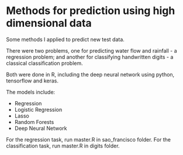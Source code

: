 # Methods for prediction using high dimensional data

Some methods I applied to predict new test data.

There were two problems, one for predicting water flow and rainfall - a regression problem;
and another for classifying handwritten digits - a classical classification problem.

Both were done in R, including the deep neural network using python, tensorflow and keras.

The models include:
- Regression
- Logistic Regression
- Lasso
- Random Forests
- Deep Neural Network

For the regression task, run master.R in sao_francisco folder.
For the classification task, run master.R in digits folder.
